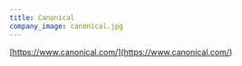 ```yaml
---
title: Canonical
company_image: canonical.jpg
---
```

[https://www.canonical.com/](https://www.canonical.com/)